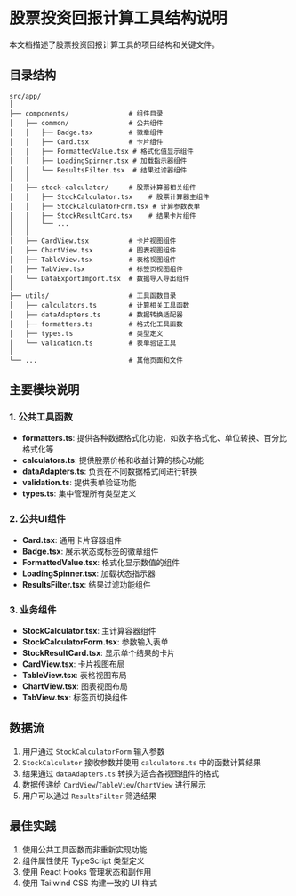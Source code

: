 # 股票投资回报计算工具结构说明

本文档描述了股票投资回报计算工具的项目结构和关键文件。

## 目录结构

```
src/app/
│
├── components/               # 组件目录
│   ├── common/               # 公共组件
│   │   ├── Badge.tsx         # 徽章组件
│   │   ├── Card.tsx          # 卡片组件
│   │   ├── FormattedValue.tsx # 格式化值显示组件
│   │   ├── LoadingSpinner.tsx # 加载指示器组件
│   │   └── ResultsFilter.tsx  # 结果过滤器组件
│   │
│   ├── stock-calculator/     # 股票计算器相关组件
│   │   ├── StockCalculator.tsx    # 股票计算器主组件
│   │   ├── StockCalculatorForm.tsx # 计算参数表单
│   │   ├── StockResultCard.tsx    # 结果卡片组件
│   │   └── ...
│   │
│   ├── CardView.tsx          # 卡片视图组件
│   ├── ChartView.tsx         # 图表视图组件
│   ├── TableView.tsx         # 表格视图组件
│   ├── TabView.tsx           # 标签页视图组件
│   └── DataExportImport.tsx  # 数据导入导出组件
│
├── utils/                    # 工具函数目录
│   ├── calculators.ts        # 计算相关工具函数
│   ├── dataAdapters.ts       # 数据转换适配器
│   ├── formatters.ts         # 格式化工具函数
│   ├── types.ts              # 类型定义
│   └── validation.ts         # 表单验证工具
│
└── ...                       # 其他页面和文件
```

## 主要模块说明

### 1. 公共工具函数

- **formatters.ts**: 提供各种数据格式化功能，如数字格式化、单位转换、百分比格式化等
- **calculators.ts**: 提供股票价格和收益计算的核心功能
- **dataAdapters.ts**: 负责在不同数据格式间进行转换
- **validation.ts**: 提供表单验证功能
- **types.ts**: 集中管理所有类型定义

### 2. 公共UI组件

- **Card.tsx**: 通用卡片容器组件
- **Badge.tsx**: 展示状态或标签的徽章组件
- **FormattedValue.tsx**: 格式化显示数值的组件
- **LoadingSpinner.tsx**: 加载状态指示器
- **ResultsFilter.tsx**: 结果过滤功能组件

### 3. 业务组件

- **StockCalculator.tsx**: 主计算容器组件
- **StockCalculatorForm.tsx**: 参数输入表单
- **StockResultCard.tsx**: 显示单个结果的卡片
- **CardView.tsx**: 卡片视图布局
- **TableView.tsx**: 表格视图布局
- **ChartView.tsx**: 图表视图布局
- **TabView.tsx**: 标签页切换组件

## 数据流

1. 用户通过 `StockCalculatorForm` 输入参数
2. `StockCalculator` 接收参数并使用 `calculators.ts` 中的函数计算结果
3. 结果通过 `dataAdapters.ts` 转换为适合各视图组件的格式
4. 数据传递给 `CardView`/`TableView`/`ChartView` 进行展示
5. 用户可以通过 `ResultsFilter` 筛选结果

## 最佳实践

1. 使用公共工具函数而非重新实现功能
2. 组件属性使用 TypeScript 类型定义
3. 使用 React Hooks 管理状态和副作用
4. 使用 Tailwind CSS 构建一致的 UI 样式
